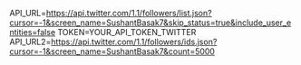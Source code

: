 API_URL=https://api.twitter.com/1.1/followers/list.json?cursor=-1&screen_name=SushantBasak7&skip_status=true&include_user_entities=false
TOKEN=YOUR_API_TOKEN_TWITTER
API_URL2=https://api.twitter.com/1.1/followers/ids.json?cursor=-1&screen_name=SushantBasak7&count=5000

